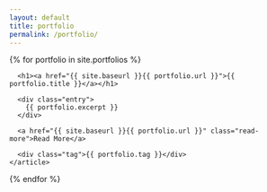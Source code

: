 ```yaml
---
layout: default
title: portfolio
permalink: /portfolio/
---
```


<div class="portfolio">
  {% for portfolio in site.portfolios %}
    <article class="portfolio {{ portfolio.tag }}" style="{% if portfolio.bg-color %}--bg-color: #{{ portfolio.bg-color }}; {% endif %}{% if portfolio.fg-color %}--fg-color: #{{ portfolio.fg-color }}; {% endif %}">

      <h1><a href="{{ site.baseurl }}{{ portfolio.url }}">{{ portfolio.title }}</a></h1>

      <div class="entry">
        {{ portfolio.excerpt }}
      </div>

      <a href="{{ site.baseurl }}{{ portfolio.url }}" class="read-more">Read More</a>
      
      <div class="tag">{{ portfolio.tag }}</div>
    </article>
  {% endfor %}